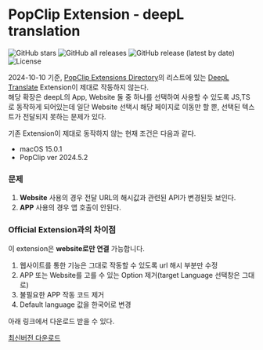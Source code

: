 # PopClip Extension - deepL translation
![GitHub stars](https://img.shields.io/github/stars/inchans/popclip-deepL-webTranslation?style=flat&logo=apachespark)
![GitHub all releases](https://img.shields.io/github/downloads/inchanS/popclip-deepL-webTranslation/total?logo=github) ![GitHub release (latest by date)](https://img.shields.io/github/v/release/inchanS/popclip-deepL-webTranslation?logo=rocket)  ![License](https://img.shields.io/github/license/inchanS/popclip-deepl-webtranslation)



2024-10-10 기준, [PopClip Extensions Directory](https://www.popclip.app/extensions/)의 리스트에 있는 [DeepL Translate](https://www.deepl.com/en/translator) Extension이 제대로 작동하지 않는다.  
해당 확장은 deepL의 App, Website 둘 중 하나를 선택하여 사용할 수 있도록 JS,TS로 동작하게 되어있는데 일단 Website 선택시 해당 페이지로 이동만 할 뿐, 선택된 텍스트가 전달되지 못하는 문제가 있다.    

기존 Extension이 제대로 동작하지 않는 현재 조건은 다음과 같다. 
- macOS 15.0.1
- PopClip ver 2024.5.2

### 문제
1. **Website** 사용의 경우 전달 URL의 해시값과 관련된 API가 변경된듯 보인다.
2. **APP** 사용의 경우 앱 호출이 안된다. 

### Official Extension과의 차이점
이 extension은 **website로만 연결** 가능합니다.  
1. 웹사이트를 통한 기능은 그대로 작동할 수 있도록 url 해시 부분만 수정
2. APP 또는 Website를 고를 수 있는 Option 제거(target Language 선택창은 그대로)
3. 불필요한 APP 작동 코드 제거 
4. Default language 값을 한국어로 변경 

아래 링크에서 다운로드 받을 수 있다.



[최신버전 다운로드](https://github.com/inchanS/popclip-deepL-webTranslation/releases/latest)

